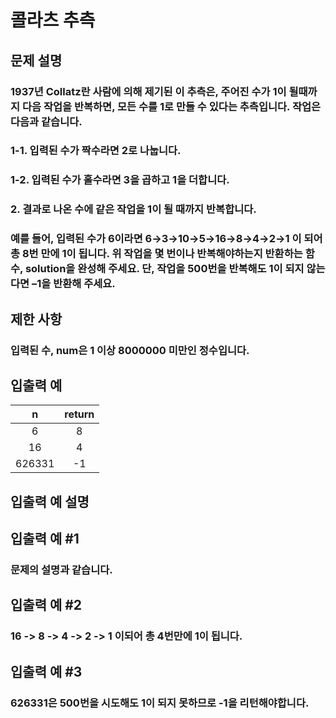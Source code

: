 # 콜라츠 추측
## 문제 설명
### 1937년 Collatz란 사람에 의해 제기된 이 추측은, 주어진 수가 1이 될때까지 다음 작업을 반복하면, 모든 수를 1로 만들 수 있다는 추측입니다. 작업은 다음과 같습니다.

### 1-1. 입력된 수가 짝수라면 2로 나눕니다. 
### 1-2. 입력된 수가 홀수라면 3을 곱하고 1을 더합니다.
### 2. 결과로 나온 수에 같은 작업을 1이 될 때까지 반복합니다.
###  예를 들어, 입력된 수가 6이라면 6→3→10→5→16→8→4→2→1 이 되어 총 8번 만에 1이 됩니다. 위 작업을 몇 번이나 반복해야하는지 반환하는 함수, solution을 완성해 주세요. 단, 작업을 500번을 반복해도 1이 되지 않는다면 –1을 반환해 주세요.

## 제한 사항
### 입력된 수, num은 1 이상 8000000 미만인 정수입니다.
## 입출력 예
|n|return|
|:----:|:----:|
|6|8|
|16|4|
|626331|-1|
## 입출력 예 설명
## 입출력 예 #1
### 문제의 설명과 같습니다.

## 입출력 예 #2
### 16 -> 8 -> 4 -> 2 -> 1 이되어 총 4번만에 1이 됩니다.

## 입출력 예 #3
### 626331은 500번을 시도해도 1이 되지 못하므로 -1을 리턴해야합니다.


